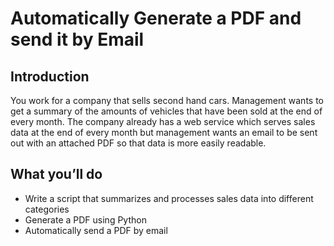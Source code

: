 # Automatically Generate a PDF and send it by Email

## Introduction

You work for a company that sells second hand cars. Management wants to get a summary of the amounts of vehicles that have been sold at the end of every month. The company already has a web service which serves sales data at the end of every month but management wants an email to be sent out with an attached PDF so that data is more easily readable.

## What you’ll do

- Write a script that summarizes and processes sales data into different categories
- Generate a PDF using Python
- Automatically send a PDF by email